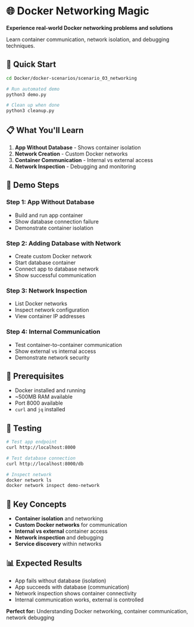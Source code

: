 # 🌐 Docker Networking Magic

**Experience real-world Docker networking problems and solutions**

Learn container communication, network isolation, and debugging techniques.

## 🚀 Quick Start

```bash
cd Docker/docker-scenarios/scenario_03_networking

# Run automated demo
python3 demo.py

# Clean up when done
python3 cleanup.py
```

## 📋 What You'll Learn

1. **App Without Database** - Shows container isolation
2. **Network Creation** - Custom Docker networks
3. **Container Communication** - Internal vs external access
4. **Network Inspection** - Debugging and monitoring

## 🎯 Demo Steps

### Step 1: App Without Database
- Build and run app container
- Show database connection failure
- Demonstrate container isolation

### Step 2: Adding Database with Network
- Create custom Docker network
- Start database container
- Connect app to database network
- Show successful communication

### Step 3: Network Inspection
- List Docker networks
- Inspect network configuration
- View container IP addresses

### Step 4: Internal Communication
- Test container-to-container communication
- Show external vs internal access
- Demonstrate network security

## 🔧 Prerequisites

- Docker installed and running
- ~500MB RAM available
- Port 8000 available
- `curl` and `jq` installed

## 🧪 Testing

```bash
# Test app endpoint
curl http://localhost:8000

# Test database connection
curl http://localhost:8000/db

# Inspect network
docker network ls
docker network inspect demo-network
```

## 🎯 Key Concepts

- **Container isolation** and networking
- **Custom Docker networks** for communication
- **Internal vs external** container access
- **Network inspection** and debugging
- **Service discovery** within networks

## 📊 Expected Results

- App fails without database (isolation)
- App succeeds with database (communication)
- Network inspection shows container connectivity
- Internal communication works, external is controlled

**Perfect for:** Understanding Docker networking, container communication, network debugging